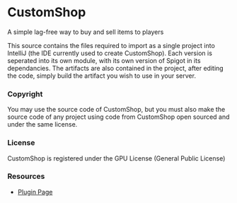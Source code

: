 # CustomShop
A simple lag-free way to buy and sell items to players

This source contains the files required to import as a single project into IntelliJ (the IDE currently used to create CustomShop).
Each version is seperated into its own module, with its own version of Spigot in its dependancies.
The artifacts are also contained in the project, after editing the code, simply build the artifact you wish to use in your server.

### Copyright
You may use the source code of CustomShop, but you must also make the source code of any project using code from CustomShop open sourced and under the same license.

### License
CustomShop is registered under the GPU License (General Public License)

### Resources
 * [Plugin Page](https://www.spigotmc.org/resources/custom-shop-gui.28178/)
